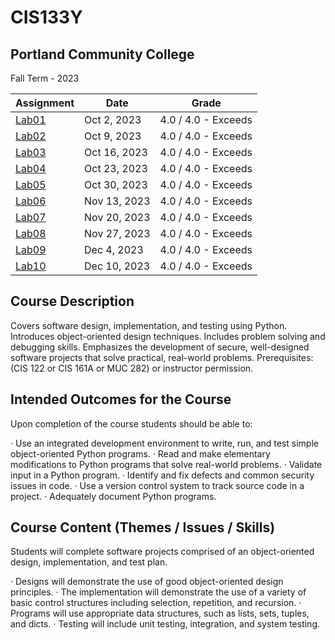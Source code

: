 # CIS133Y



## Portland Community College 
Fall Term - 2023

| Assignment    | Date         | Grade                |
| ------------- | ------------ | -------------------- |
| [Lab01](./lab_1/) | Oct 2, 2023  | 4.0 / 4.0 - Exceeds  |
| [Lab02](./lab2/) | Oct 9, 2023  | 4.0 / 4.0 - Exceeds  |
| [Lab03](./Lab3/) | Oct 16, 2023 | 4.0 / 4.0 - Exceeds  |
| [Lab04](./lab4/) | Oct 23, 2023 | 4.0 / 4.0 - Exceeds  |
| [Lab05](./lab5/) | Oct 30, 2023 | 4.0 / 4.0 - Exceeds  |
| [Lab06](./lab6/) | Nov 13, 2023 | 4.0 / 4.0 - Exceeds  |
| [Lab07](./lab7)  | Nov 20, 2023 | 4.0 / 4.0 - Exceeds  |
| [Lab08](./lab8)  | Nov 27, 2023 | 4.0 / 4.0 - Exceeds |
| [Lab09](./lab9)  | Dec 4, 2023  | 4.0 / 4.0 - Exceeds  |
| [Lab10](./lab10)  | Dec 10, 2023  | 4.0 / 4.0 - Exceeds  |


## Course Description
Covers software design, implementation, and testing using Python. Introduces object-oriented design techniques. Includes problem solving and debugging skills. Emphasizes the development of secure, well-designed software projects that solve practical, real-world problems. Prerequisites: (CIS 122 or CIS 161A or MUC 282) or instructor permission. 


## Intended Outcomes for the Course
Upon completion of the course students should be able to:

· Use an integrated development environment to write, run, and test simple object-oriented Python programs.
· Read and make elementary modifications to Python programs that solve real-world problems.
· Validate input in a Python program.
· Identify and fix defects and common security issues in code.
· Use a version control system to track source code in a project.
· Adequately document Python programs.

## Course Content (Themes / Issues / Skills)
Students will complete software projects comprised of an object-oriented design, implementation, and test plan.

· Designs will demonstrate the use of good object-oriented design principles.
· The implementation will demonstrate the use of a variety of basic control structures including selection, repetition, and recursion.
· Programs will use appropriate data structures, such as lists, sets, tuples, and dicts.
· Testing will include unit testing, integration, and system testing.

